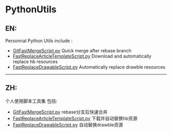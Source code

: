 # PythonUtils
## **EN:**
Personnal Python Utils
include :
- [GitFastMergeScript.py](https://github.com/ArnoFrost/PythonUtils/blob/main/scripts/GitFastMergeScript.py) Quick merge after rebase branch
- [FastReplaceArticleTemplateScript.py](https://github.com/ArnoFrost/PythonUtils/blob/main/scripts/FastReplaceArticleTemplateScript.py) Download and automatically replace hb resources
- [FastReplaceDrawableScript.py](https://github.com/ArnoFrost/PythonUtils/blob/main/scripts/FastReplaceDrawableScript.py) Automatically replace drawble resources

---

## **ZH:**
个人使用脚本工具集
包括:
- [GitFastMergeScript.py](https://github.com/ArnoFrost/PythonUtils/blob/main/scripts/GitFastMergeScript.py) rebase分支后快速合并
- [FastReplaceArticleTemplateScript.py](https://github.com/ArnoFrost/PythonUtils/blob/main/scripts/FastReplaceArticleTemplateScript.py) 下载并自动替换hb资源
- [FastReplaceDrawableScript.py](https://github.com/ArnoFrost/PythonUtils/blob/main/scripts/FastReplaceDrawableScript.py) 自动替换drawble资源
